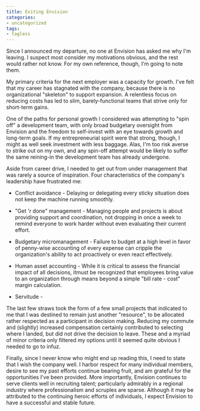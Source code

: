 ```yaml
---
title: Exiting Envision
categories:
- uncategorized
tags:
- tagless
---
```


Since I announced my departure, no one at Envision has asked me why I'm leaving.  I suspect most consider my motivations obvious, and the rest would rather not know.  For my own reference, though, I'm going to note them.

My primary criteria for the next employer was a capacity for growth.  I've felt that my career has stagnated with the company, because there is no organizational "skeleton" to support expansion.  A relentless focus on reducing costs has led to slim, barely-functional teams that strive only for short-term gains.

One of the paths for personal growth I considered was attempting to "spin off" a development team, with only broad budgetary oversight from Envision and the freedom to self-invest with an eye towards growth and long-term goals.  If my entrepreneurial spirit were that strong, though, I might as well seek investment with less baggage.  Alas, I'm too risk averse to strike out on my own, and any spin-off attempt would be likely to suffer the same reining-in the development team has already undergone.

Aside from career drive, I needed to get out from under management that was rarely a source of inspiration.  Four characteristics of the company's leadership have frustrated me:




  * Conflict avoidance - Delaying or delegating every sticky situation does not keep the machine running smoothly.


  * "Get 'r done" management - Managing people and projects is about providing support and coordination, not dropping in once a week to remind everyone to work harder without even evaluating their current effort.


  * Budgetary micromanagement - Failure to budget at a high level in favor of penny-wise accounting of every expense can cripple the organization's ability to act proactively or even react effectively.


  * Human asset accounting - While it is critical to assess the financial impact of all decisions, itmust be recognized that employees bring value to an organization through means beyond a simple "bill rate - cost" margin calculation.


  * Servitude -

The last few straws took the form of a few small projects that indicated to me that I was destined to remain just another "resource", to be allocated rather respected as a participant in decision making.
Reducing my commute and (slightly) increased compensation certainly contributed to selecting where I landed, but did not drive the decision to leave.  These and a myriad of minor criteria only filtered my options until it seemed quite obvious I needed to go to infuz.

Finally, since I never know who might end up reading this, I need to state that I wish the company well.  I harbor respect for many individual members, desire to see my past efforts continue bearing fruit, and am grateful for the opportunities I've been provided.  More importantly, Envision continues to serve clients well in recruiting talent; particularly admirably in a regional industry where professionalism and scruples are sparse.  Although it may be attributed to the continuing heroic efforts of individuals, I expect Envision to have a successful and stable future.
